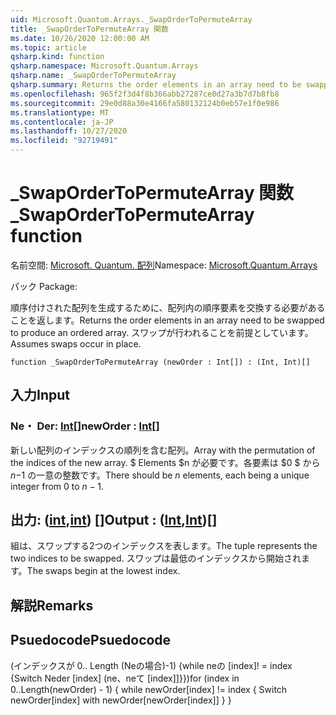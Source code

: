 ```yaml
---
uid: Microsoft.Quantum.Arrays._SwapOrderToPermuteArray
title: _SwapOrderToPermuteArray 関数
ms.date: 10/26/2020 12:00:00 AM
ms.topic: article
qsharp.kind: function
qsharp.namespace: Microsoft.Quantum.Arrays
qsharp.name: _SwapOrderToPermuteArray
qsharp.summary: Returns the order elements in an array need to be swapped to produce an ordered array. Assumes swaps occur in place.
ms.openlocfilehash: 965f2f3d4f8b366abb27287ce0d27a3b7d7b8fb8
ms.sourcegitcommit: 29e0d88a30e4166fa580132124b0eb57e1f0e986
ms.translationtype: MT
ms.contentlocale: ja-JP
ms.lasthandoff: 10/27/2020
ms.locfileid: "92719491"
---
```

# <a name="_swapordertopermutearray-function"></a><span data-ttu-id="8cd64-102">_SwapOrderToPermuteArray 関数</span><span class="sxs-lookup"><span data-stu-id="8cd64-102">_SwapOrderToPermuteArray function</span></span>

<span data-ttu-id="8cd64-103">名前空間: [Microsoft. Quantum. 配列](xref:Microsoft.Quantum.Arrays)</span><span class="sxs-lookup"><span data-stu-id="8cd64-103">Namespace: [Microsoft.Quantum.Arrays](xref:Microsoft.Quantum.Arrays)</span></span>

<span data-ttu-id="8cd64-104">パック [](https://nuget.org/packages/)</span><span class="sxs-lookup"><span data-stu-id="8cd64-104">Package: [](https://nuget.org/packages/)</span></span>


<span data-ttu-id="8cd64-105">順序付けされた配列を生成するために、配列内の順序要素を交換する必要があることを返します。</span><span class="sxs-lookup"><span data-stu-id="8cd64-105">Returns the order elements in an array need to be swapped to produce an ordered array.</span></span>
<span data-ttu-id="8cd64-106">スワップが行われることを前提としています。</span><span class="sxs-lookup"><span data-stu-id="8cd64-106">Assumes swaps occur in place.</span></span>

```qsharp
function _SwapOrderToPermuteArray (newOrder : Int[]) : (Int, Int)[]
```


## <a name="input"></a><span data-ttu-id="8cd64-107">入力</span><span class="sxs-lookup"><span data-stu-id="8cd64-107">Input</span></span>

### <a name="neworder--int"></a><span data-ttu-id="8cd64-108">Ne・ Der: [Int](xref:microsoft.quantum.lang-ref.int)[]</span><span class="sxs-lookup"><span data-stu-id="8cd64-108">newOrder : [Int](xref:microsoft.quantum.lang-ref.int)[]</span></span>

<span data-ttu-id="8cd64-109">新しい配列のインデックスの順列を含む配列。</span><span class="sxs-lookup"><span data-stu-id="8cd64-109">Array with the permutation of the indices of the new array.</span></span> <span data-ttu-id="8cd64-110">$ Elements $n が必要です。各要素は $0 $ から $n-$1 の一意の整数です。</span><span class="sxs-lookup"><span data-stu-id="8cd64-110">There should be $n$ elements, each being a unique integer from $0$ to $n-1$.</span></span>



## <a name="output--intint"></a><span data-ttu-id="8cd64-111">出力: ([int](xref:microsoft.quantum.lang-ref.int),[int](xref:microsoft.quantum.lang-ref.int)) []</span><span class="sxs-lookup"><span data-stu-id="8cd64-111">Output : ([Int](xref:microsoft.quantum.lang-ref.int),[Int](xref:microsoft.quantum.lang-ref.int))[]</span></span>

<span data-ttu-id="8cd64-112">組は、スワップする2つのインデックスを表します。</span><span class="sxs-lookup"><span data-stu-id="8cd64-112">The tuple represents the two indices to be swapped.</span></span> <span data-ttu-id="8cd64-113">スワップは最低のインデックスから開始されます。</span><span class="sxs-lookup"><span data-stu-id="8cd64-113">The swaps begin at the lowest index.</span></span>

## <a name="remarks"></a><span data-ttu-id="8cd64-114">解説</span><span class="sxs-lookup"><span data-stu-id="8cd64-114">Remarks</span></span>

## <a name="psuedocode"></a><span data-ttu-id="8cd64-115">Psuedocode</span><span class="sxs-lookup"><span data-stu-id="8cd64-115">Psuedocode</span></span>

<span data-ttu-id="8cd64-116">(インデックスが 0.. Length (Neの場合)-1) {while neの [index]! = index {Switch Neder [index] (ne、neて [index]]}})</span><span class="sxs-lookup"><span data-stu-id="8cd64-116">for (index in 0..Length(newOrder) - 1) { while newOrder[index] != index { Switch newOrder[index] with newOrder[newOrder[index]] } }</span></span>